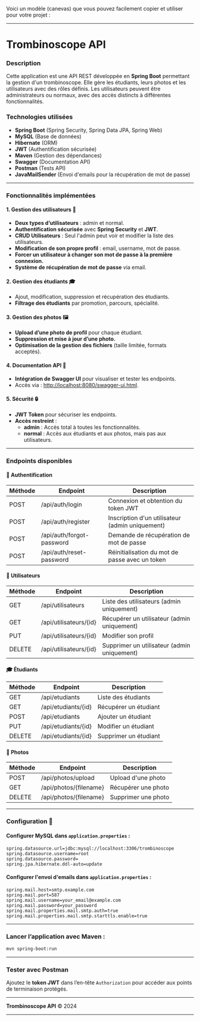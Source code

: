 Voici un modèle (canevas) que vous pouvez facilement copier et utiliser pour votre projet :

---

# Trombinoscope API

### Description
Cette application est une API REST développée en **Spring Boot** permettant la gestion d'un trombinoscope. Elle gère les étudiants, leurs photos et les utilisateurs avec des rôles définis. Les utilisateurs peuvent être administrateurs ou normaux, avec des accès distincts à différentes fonctionnalités.

### Technologies utilisées
- **Spring Boot** (Spring Security, Spring Data JPA, Spring Web)
- **MySQL** (Base de données)
- **Hibernate** (ORM)
- **JWT** (Authentification sécurisée)
- **Maven** (Gestion des dépendances)
- **Swagger** (Documentation API)
- **Postman** (Tests API)
- **JavaMailSender** (Envoi d'emails pour la récupération de mot de passe)

---

### Fonctionnalités implémentées

#### 1. **Gestion des utilisateurs** 👥
- **Deux types d’utilisateurs** : admin et normal.
- **Authentification sécurisée** avec **Spring Security** et **JWT**.
- **CRUD Utilisateurs** : Seul l'admin peut voir et modifier la liste des utilisateurs.
- **Modification de son propre profil** : email, username, mot de passe.
- **Forcer un utilisateur à changer son mot de passe à la première connexion.**
- **Système de récupération de mot de passe** via email.

#### 2. **Gestion des étudiants** 🎓
- Ajout, modification, suppression et récupération des étudiants.
- **Filtrage des étudiants** par promotion, parcours, spécialité.

#### 3. **Gestion des photos** 🖼️
- **Upload d’une photo de profil** pour chaque étudiant.
- **Suppression et mise à jour d’une photo.**
- **Optimisation de la gestion des fichiers** (taille limitée, formats acceptés).

#### 4. **Documentation API** 📜
- **Intégration de Swagger UI** pour visualiser et tester les endpoints.
- Accès via : [http://localhost:8080/swagger-ui.html](http://localhost:8080/swagger-ui.html).

#### 5. **Sécurité** 🔒
- **JWT Token** pour sécuriser les endpoints.
- **Accès restreint** :
  - **admin** : Accès total à toutes les fonctionnalités.
  - **normal** : Accès aux étudiants et aux photos, mais pas aux utilisateurs.

---

### Endpoints disponibles

#### 🔑 **Authentification**
| Méthode | Endpoint                          | Description                                        |
|---------|-----------------------------------|----------------------------------------------------|
| POST    | /api/auth/login                   | Connexion et obtention du token JWT                |
| POST    | /api/auth/register                | Inscription d'un utilisateur (admin uniquement)   |
| POST    | /api/auth/forgot-password         | Demande de récupération de mot de passe            |
| POST    | /api/auth/reset-password          | Réinitialisation du mot de passe avec un token     |

#### 👥 **Utilisateurs**
| Méthode | Endpoint                          | Description                                        |
|---------|-----------------------------------|----------------------------------------------------|
| GET     | /api/utilisateurs                 | Liste des utilisateurs (admin uniquement)         |
| GET     | /api/utilisateurs/{id}            | Récupérer un utilisateur (admin uniquement)       |
| PUT     | /api/utilisateurs/{id}            | Modifier son profil                               |
| DELETE  | /api/utilisateurs/{id}            | Supprimer un utilisateur (admin uniquement)       |

#### 🎓 **Étudiants**
| Méthode | Endpoint                          | Description                                        |
|---------|-----------------------------------|----------------------------------------------------|
| GET     | /api/etudiants                    | Liste des étudiants                                |
| GET     | /api/etudiants/{id}               | Récupérer un étudiant                              |
| POST    | /api/etudiants                    | Ajouter un étudiant                                |
| PUT     | /api/etudiants/{id}               | Modifier un étudiant                               |
| DELETE  | /api/etudiants/{id}               | Supprimer un étudiant                              |

#### 📸 **Photos**
| Méthode | Endpoint                          | Description                                        |
|---------|-----------------------------------|----------------------------------------------------|
| POST    | /api/photos/upload                | Upload d'une photo                                 |
| GET     | /api/photos/{filename}            | Récupérer une photo                               |
| DELETE  | /api/photos/{filename}            | Supprimer une photo                               |

---

### Configuration 🔧

#### Configurer MySQL dans `application.properties` :

```properties
spring.datasource.url=jdbc:mysql://localhost:3306/trombinoscope
spring.datasource.username=root
spring.datasource.password=
spring.jpa.hibernate.ddl-auto=update
```

#### Configurer l'envoi d'emails dans `application.properties` :

```properties
spring.mail.host=smtp.example.com
spring.mail.port=587
spring.mail.username=your_email@example.com
spring.mail.password=your_password
spring.mail.properties.mail.smtp.auth=true
spring.mail.properties.mail.smtp.starttls.enable=true
```

---

### Lancer l’application avec Maven :

```bash
mvn spring-boot:run
```

---

### Tester avec Postman

Ajoutez le **token JWT** dans l’en-tête `Authorization` pour accéder aux points de terminaison protégés.

---

**Trombinoscope API** © 2024

---
